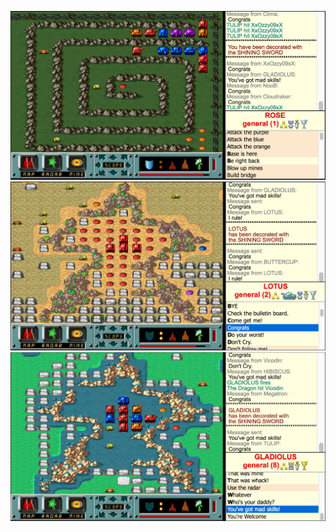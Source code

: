 ![ROSE gets the Shining Sword](./screenshots/shining-sword-rose.png)
![LOTUS gets the Shining Sword](./screenshots/shining-sword-lotus.png)
![GLADIOLUS gets the Shining Sword](./screenshots/shining-sword-gladiolus.png)
